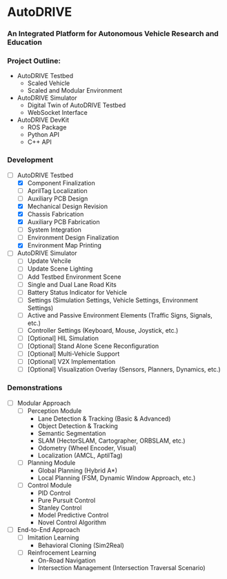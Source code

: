 # AutoDRIVE
### An Integrated Platform for Autonomous Vehicle Research and Education

### Project Outline:
- AutoDRIVE Testbed
  - Scaled Vehicle
  - Scaled and Modular Environment
- AutoDRIVE Simulator
  - Digital Twin of AutoDRIVE Testbed
  - WebSocket Interface
- AutoDRIVE DevKit
  - ROS Package
  - Python API
  - C++ API
  
### Development
- [ ] AutoDRIVE Testbed
  - [x] Component Finalization
  - [ ] AprilTag Localization
  - [ ] Auxiliary PCB Design
  - [x] Mechanical Design Revision
  - [x] Chassis Fabrication
  - [x] Auxiliary PCB Fabrication
  - [ ] System Integration
  - [ ] Environment Design Finalization
  - [x] Environment Map Printing
- [ ] AutoDRIVE Simulator
  - [ ] Update Vehcile
  - [ ] Update Scene Lighting
  - [ ] Add Testbed Environment Scene
  - [ ] Single and Dual Lane Road Kits
  - [ ] Battery Status Indicator for Vehicle
  - [ ] Settings (Simulation Settings, Vehicle Settings, Environment Settings)
  - [ ] Active and Passive Environment Elements (Traffic Signs, Signals, etc.)
  - [ ] Controller Settings (Keyboard, Mouse, Joystick, etc.)
  - [ ] [Optional] HIL Simulation
  - [ ] [Optional] Stand Alone Scene Reconfiguration
  - [ ] [Optional] Multi-Vehicle Support
  - [ ] [Optional] V2X Implementation
  - [ ] [Optional] Visualization Overlay (Sensors, Planners, Dynamics, etc.)
  
### Demonstrations
- [ ] Modular Approach
  - [ ] Perception Module
    - Lane Detection & Tracking (Basic & Advanced)
    - Object Detection & Tracking
    - Semantic Segmentation
    - SLAM (HectorSLAM, Cartographer, ORBSLAM, etc.)
    - Odometry (Wheel Encoder, Visual)
    - Localization (AMCL, AptilTag)
  - [ ] Planning Module
    - Global Planning (Hybrid A*)
    - Local Planning (FSM, Dynamic Window Approach, etc.)
  - [ ] Control Module
    - PID Control
    - Pure Pursuit Control
    - Stanley Control
    - Model Predictive Control
    - Novel Control Algorithm
- [ ] End-to-End Approach
  - [ ] Imitation Learning
    - Behavioral Cloning (Sim2Real)
  - [ ] Reinfrocement Learning
    - On-Road Navigation
    - Intersection Management (Intersection Traversal Scenario)
